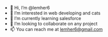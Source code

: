 - 👋 Hi, I’m @lemher6
- 👀 I’m interested in web developing and cats
- 🌱 I’m currently learning salesforce
- 💞️ I’m looking to collaborate on any project
- 📫 You can reach me at lemher6@gmail.com 

<!---
lemher6/lemher6 is a ✨ special ✨ repository because its `README.md` (this file) appears on your GitHub profile.
You can click the Preview link to take a look at your changes.
--->
